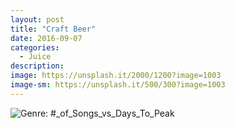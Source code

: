 ```yaml
---
layout: post
title: "Craft Beer"
date: 2016-09-07
categories:
  - Juice
description: 
image: https://unsplash.it/2000/1200?image=1003
image-sm: https://unsplash.it/500/300?image=1003
---
```


![Genre: #_of_Songs_vs_Days_To_Peak]({{site-url}}download.png)



